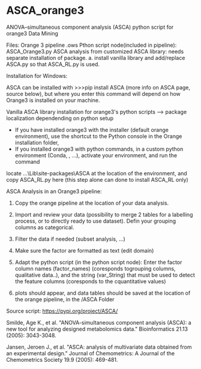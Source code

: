 # ASCA_orange3
ANOVA–simultaneous component analysis (ASCA) python script for orange3 Data Mining 

Files:
Orange 3 pipeline .ows
Pthon script node(included in pipeline): ASCA_Orange3.py
ASCA analysis from customized ASCA library: needs separate installation of package. 
	a. install vanilla library and add/replace ASCA.py so that ASCA_RL.py is used.

Installation for Windows:

ASCA can be installed with >>>pip install ASCA (more info on ASCA page, source below), but where you enter this command will depend on how Orange3 is installed on your machine.

Vanilla ASCA library installation for orange3's python scripts --> package localization dependending on python setup	
- If you have installed orange3 with the installer (default orange environment), use the shortcut to the Python console in the Orange installation folder, 
- If you installed orange3 with python commands, in a custom python environment (Conda, , ...), activate your environment, and run the command	
  
locate ...\Lib\site-packages\ASCA at the location of the environment, and copy ASCA_RL.py here (this step alone can done to install ASCA_RL only)
   

ASCA Analysis in an Orange3 pipeline:
1. Copy the orange pipeline at the location of your data analysis.

2. Import and review your data (possibility to merge 2 tables for a labelling process, or to directly  ready to use dataset). Defin your grouping columns as categorical.

3. Filter the data if needed (subset analysis, ...) 

4. Make sure the factor are formatted as text (edit domain)

5. Adapt the python script (in the python script node): Enter the factor column names (factor_names) (coresponds togrouping columns, qualitative data..), and the string (var_String) that must be used to detect the feature columns (coresponds to the cquantitative values)

6. plots should appear, and data tables should be saved at the location of the orange pipeline, in the /ASCA Folder 

Source script: 
https://pypi.org/project/ASCA/

Smilde, Age K., et al. "ANOVA-simultaneous component analysis (ASCA): a new tool for analyzing designed metabolomics data." Bioinformatics 21.13 (2005): 3043-3048.

Jansen, Jeroen J., et al. "ASCA: analysis of multivariate data obtained from an experimental design." Journal of Chemometrics: A Journal of the Chemometrics Society 19.9 (2005): 469-481.

